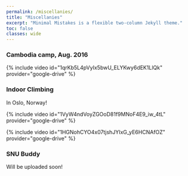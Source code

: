 ```yaml
---
permalink: /miscellanies/
title: "Miscellanies"
excerpt: "Minimal Mistakes is a flexible two-column Jekyll theme."
toc: false
classes: wide
---
```


### Cambodia camp, Aug. 2016

{% include video id="1qrKb5L4pVyIx5bwU_ELYKwy6dEK1LlQk" provider="google-drive" %}

### Indoor Climbing

In Oslo, Norway!

{% include video id="1VyW4ndVoyZGOoD81f9MNoF4E9_iw_4tL" provider="google-drive" %}

{% include video id="1HGNohCYO4x07tjshJYIxG_yE6HCNAfOZ" provider="google-drive" %}

### SNU Buddy

Will be uploaded soon!